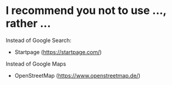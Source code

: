 # I recommend you not to use ..., rather ...

Instead of Google Search:
+ Startpage (https://startpage.com/)

Instead of Google Maps
+ OpenStreetMap (https://www.openstreetmap.de/)
